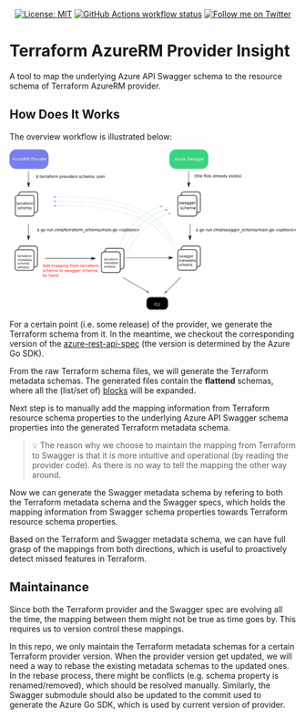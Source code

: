 <p align="center">
  <a href="https://opensource.org/licenses/MIT"
    ><img
      src="https://img.shields.io/badge/License-MIT-yellow.svg"
      alt="License: MIT"
  /></a>
  <a href="https://github.com/magodo/terraform-provider-azurerm-insight/actions"
    ><img
      src="https://img.shields.io/github/workflow/status/magodo/terraform-provider-azurerm-insight/Go?label=workflow&style=flat-square"
      alt="GitHub Actions workflow status"
  /></a>
  <a href="https://twitter.com/magodo_"
    ><img
      src="https://img.shields.io/twitter/url?style=social&url=https%3A%2F%2Ftwitter.com%2Fmagodo_"
      alt="Follow me on Twitter"
  /></a>
</p>

# Terraform AzureRM Provider Insight

A tool to map the underlying Azure API Swagger schema to the resource schema of Terraform AzureRM provider.

## How Does It Works

The overview workflow is illustrated below:

![overview](doc/overview.png)

For a certain point (i.e. some release) of the provider, we generate the Terraform schema from it. In the meantime, we checkout the corresponding version of the [azure-rest-api-spec](https://github.com/Azure/azure-rest-api-specs) (the version is determined by the Azure Go SDK).

From the raw Terraform schema files, we will generate the Terraform metadata schemas. The generated files contain the **flattend** schemas, where all the (list/set of) [blocks](https://www.terraform.io/docs/configuration/syntax.html#blocks) will be expanded.

Next step is to manually add the mapping information from Terraform resource schema properties to the underlying Azure API Swagger schema properties into the generated Terraform metadata schema.

> 💡 The reason why we choose to maintain the mapping from Terraform to Swagger is that it is more intuitive and operational (by reading the provider code). As there is no way to tell the mapping the other way around.

Now we can generate the Swagger metadata schema by refering to both the Terraform metadata schema and the Swagger specs, which holds the mapping information from Swagger schema properties towards Terraform resource schema properties.

Based on the Terraform and Swagger metadata schema, we can have full grasp of the mappings from both directions, which is useful to proactively detect missed features in Terraform.

## Maintainance

Since both the Terraform provider and the Swagger spec are evolving all the time, the mapping between them might not be true as time goes by. This requires us to version control these mappings.

In this repo, we only maintain the Terraform metadata schemas for a certain Terraform provider version. When the provider version get updated, we will need a way to rebase the existing metadata schemas to the updated ones. In the rebase process, there might be conflicts (e.g. schema property is renamed/removed), which should be resolved manually. Similarly, the Swagger submodule should also be updated to the commit used to generate the Azure Go SDK, which is used by current version of provider.

